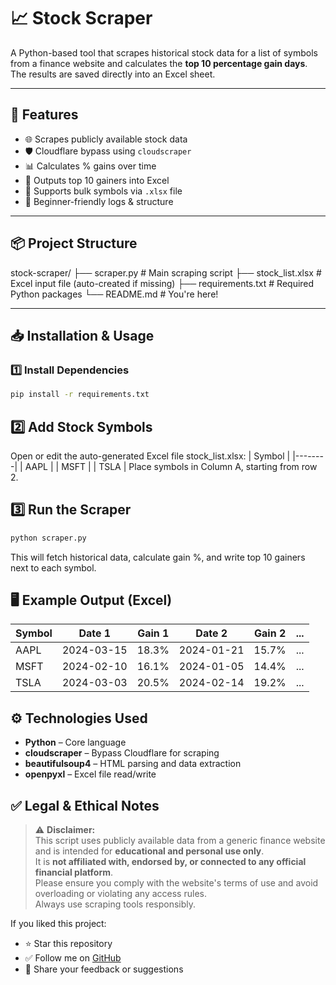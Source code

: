 # 📈 Stock Scraper

A Python-based tool that scrapes historical stock data for a list of symbols from a finance website and calculates the **top 10 percentage gain days**. The results are saved directly into an Excel sheet.

---

## 🧠 Features

- 🌐 Scrapes publicly available stock data
- 🛡️ Cloudflare bypass using `cloudscraper`
- 📊 Calculates % gains over time
- 📁 Outputs top 10 gainers into Excel
- 📎 Supports bulk symbols via `.xlsx` file
- 💬 Beginner-friendly logs & structure

---

## 📦 Project Structure
stock-scraper/
├── scraper.py # Main scraping script
├── stock_list.xlsx # Excel input file (auto-created if missing)
├── requirements.txt # Required Python packages
└── README.md # You're here!


---

## 📥 Installation & Usage

### 1️⃣ Install Dependencies

```bash
pip install -r requirements.txt
 ```
## 2️⃣ Add Stock Symbols

Open or edit the auto-generated Excel file stock_list.xlsx:
| Symbol |
|--------|
| AAPL   |
| MSFT   |
| TSLA   |
Place symbols in Column A, starting from row 2.

## 3️⃣ Run the Scraper
```bash
python scraper.py
 ```
This will fetch historical data, calculate gain %, and write top 10 gainers next to each symbol.

## 🖥️ Example Output (Excel)

| Symbol | Date 1     | Gain 1 | Date 2     | Gain 2 | ... |
|--------|------------|--------|------------|--------|-----|
| AAPL   | 2024-03-15 | 18.3%  | 2024-01-21 | 15.7%  | ... |
| MSFT   | 2024-02-10 | 16.1%  | 2024-01-05 | 14.4%  | ... |
| TSLA   | 2024-03-03 | 20.5%  | 2024-02-14 | 19.2%  | ... |

## ⚙️ Technologies Used

- **Python** – Core language
- **cloudscraper** – Bypass Cloudflare for scraping
- **beautifulsoup4** – HTML parsing and data extraction
- **openpyxl** – Excel file read/write

## ✅ Legal & Ethical Notes

> ⚠️ **Disclaimer:**  
> This script uses publicly available data from a generic finance website and is intended for **educational and personal use only**.  
> It is **not affiliated with, endorsed by, or connected to any official financial platform**.  
> Please ensure you comply with the website's terms of use and avoid overloading or violating any access rules.  
> Always use scraping tools responsibly.

If you liked this project:

- ⭐️ Star this repository  
- ✅ Follow me on [GitHub](https://github.com/Daud-Nisar)  
- 💬 Share your feedback or suggestions
